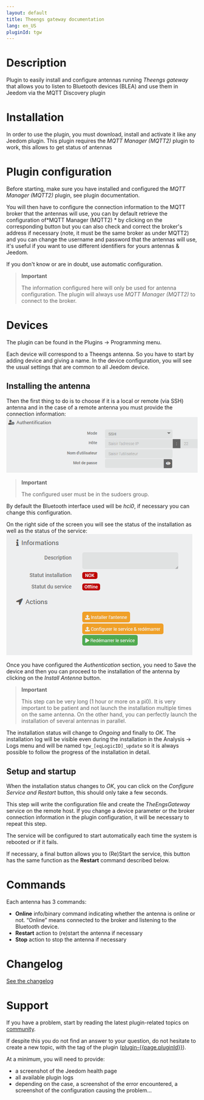 ```yaml
---
layout: default
title: Theengs gateway documentation 
lang: en_US
pluginId: tgw
---
```


# Description

Plugin to easily install and configure antennas running *Theengs gateway* that allows you to listen to Bluetooth devices (BLEA) and use them in Jeedom via the MQTT Discovery plugin

# Installation

In order to use the plugin, you must download, install and activate it like any Jeedom plugin.
This plugin requires the *MQTT Manager (MQTT2)* plugin to work, this allows to get status of antennas

# Plugin configuration

Before starting, make sure you have installed and configured the *MQTT Manager (MQTT2)* plugin, see plugin documentation.

You will then have to configure the connection information to the MQTT broker that the antennas will use, you can by default retrieve the configuration of*MQTT Manager (MQTT2) * by clicking on the corresponding button but you can also check and correct the broker's address if necessary (note, it must be the same broker as under MQTT2) and you can change the username and password that the antennas will use, it's useful if you want to use different identifiers for yours antennas & Jeedom.

If you don't know or are in doubt, use automatic configuration.

> **Important**
>
> The information configured here will only be used for antenna configuration. The plugin will always use *MQTT Manager (MQTT2)* to connect to the broker.

# Devices

The plugin can be found in the Plugins → Programming menu.

Each device will correspond to a Theengs antenna. So you have to start by adding device and giving a name.
In the device configuration, you will see the usual settings that are common to all Jeedom device.

## Installing the antenna

Then the first thing to do is to choose if it is a local or remote (via SSH) antenna and in the case of a remote antenna you must provide the connection information:
![auth](../images/auth.png)

> **Important**
>
> The configured user must be in the sudoers group.

By default the Bluetooth interface used will be *hci0*, if necessary you can change this configuration.

On the right side of the screen you will see the status of the installation as well as the status of the service:
![Actions](../images/actions.png)

Once you have configured the *Authentication* section, you need to Save the device and then you can proceed to the installation of the antenna by clicking on the *Install Antenna* button.

> **Important**
>
> This step can be very long (1 hour or more on a pi0). It is very important to be patient and not launch the installation multiple times on the same antenna.
> On the other hand, you can perfectly launch the installation of several antennas in parallel.

The installation status will change to *Ongoing* and finally to *OK*. The installation log will be visible even during the installation in the Analysis → Logs menu and will be named `tgw_[eqLogicID]_update` so it is always possible to follow the progress of the installation in detail.

## Setup and startup

When the installation status changes to *OK*, you can click on the *Configure Service and Restart* button, this should only take a few seconds.

This step will write the configuration file and create the *TheEngsGateway* service on the remote host.
If you change a device parameter or the broker connection information in the plugin configuration, it will be necessary to repeat this step.

The service will be configured to start automatically each time the system is rebooted or if it fails.

If necessary, a final button allows you to (Re)Start the service, this button has the same function as the **Restart** command described below.

# Commands

Each antenna has 3 commands:

- **Online** info/binary command indicating whether the antenna is online or not. “Online” means connected to the broker and listening to the Bluetooth device.
- **Restart** action to (re)start the antenna if necessary
- **Stop** action to stop the antenna if necessary

# Changelog

[See the changelog](./changelog)

# Support

If you have a problem, start by reading the latest plugin-related topics on [community]({{site.forum}}/tags/plugin-{{page.pluginId}}).

If despite this you do not find an answer to your question, do not hesitate to create a new topic, with the tag of the plugin ([plugin-{{page.pluginId}}]({{site.forum}}/tags/plugin-{{page.pluginId}})).

At a minimum, you will need to provide:

- a screenshot of the Jeedom health page
- all available plugin logs
- depending on the case, a screenshot of the error encountered, a screenshot of the configuration causing the problem...
